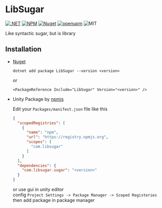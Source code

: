 # LibSugar 

[![.NET](https://github.com/libsugar/SugarCs/actions/workflows/dotnet.yml/badge.svg)](https://github.com/libsugar/SugarCs/actions/workflows/dotnet.yml)
[![NPM](https://img.shields.io/npm/v/com.libsugar.sugar)](https://www.npmjs.com/package/com.libsugar.sugar)
[![Nuget](https://img.shields.io/nuget/v/LibSugar)](https://www.nuget.org/packages/LibSugar/)
[![openupm](https://img.shields.io/npm/v/com.libsugar.sugar?label=openupm&registry_uri=https://package.openupm.com)](https://openupm.com/packages/com.libsugar.sugar/)
![MIT](https://img.shields.io/github/license/libsugar/SugarCs)

Like syntactic sugar, but is library

## Installation

- [Nuget](https://www.nuget.org/packages/LibSugar/)
  ```
  dotnet add package LibSugar --version <version>
  ```
  or
  ```
  <PackageReference Include="LibSugar" Version="<version>" />
  ```

- Unity Package by [npmjs](https://www.npmjs.com/package/com.libsugar.sugar)

  Edit your `Packages/manifest.json` file like this

  ```json
  {
    "scopedRegistries": [
      {
        "name": "npm",
        "url": "https://registry.npmjs.org",
        "scopes": [
          "com.libsugar"
        ]
      }
    ],
    "dependencies": {
      "com.libsugar.sugar": "<version>"
    }
  }
  ```
  or use gui in unity editor  
  config `Project Settings -> Package Manager -> Scoped Registeries`  
  then add package in package manager  

